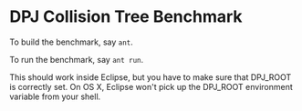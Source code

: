 DPJ Collision Tree Benchmark
============================

To build the benchmark, say `ant`.

To run the benchmark, say `ant run`.

This should work inside Eclipse, but you have to make sure that
DPJ_ROOT is correctly set.  On OS X, Eclipse won't pick up the
DPJ_ROOT environment variable from your shell.
